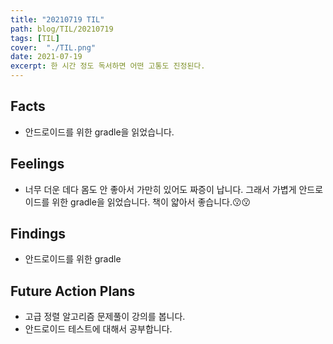 ```yaml
---
title: "20210719 TIL"
path: blog/TIL/20210719
tags: [TIL]
cover:  "./TIL.png"
date: 2021-07-19
excerpt: 한 시간 정도 독서하면 어떤 고통도 진정된다.
---
```


## Facts

- 안드로이드를 위한 gradle을 읽었습니다.

## Feelings

* 너무 더운 데다 몸도 안 좋아서 가만히 있어도 짜증이 납니다. 그래서 가볍게 안드로이드를 위한 gradle을 읽었습니다. 책이 얇아서 좋습니다.😗😗

## Findings

* 안드로이드를 위한 gradle

## Future Action Plans

* 고급 정렬 알고리즘 문제풀이 강의를 봅니다.
* 안드로이드 테스트에 대해서 공부합니다.

